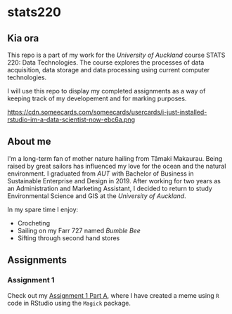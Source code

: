 # stats220

## Kia ora 

This repo is a part of my work for the *University of Auckland* course STATS 220: Data Technologies. The course explores the processes of data acquisition, data storage and data processing using current computer technologies. 

I will use this repo to display my completed assignments as a way of keeping track of my developement and for marking purposes.

https://cdn.someecards.com/someecards/usercards/i-just-installed-rstudio-im-a-data-scientist-now-ebc6a.png

## About me
I'm a long-term fan of mother nature hailing from Tāmaki Makaurau. Being raised by great sailors has influenced my love for the ocean and the natural environment. I graduated from *AUT* with Bachelor of Business in Sustainable Enterprise and Design in 2019. After working for two years as an Administration and Marketing Assistant, I decided to return to study Environmental Science and GIS at the *University of Auckland*.

In my spare time I enjoy: 
* Crocheting 
* Sailing on my Farr 727 named *Bumble Bee*
* Sifting through second hand stores

## Assignments

### Assignment 1
Check out my [Assignment 1 Part A](https://laura-read.github.io/stats220/), where I have created a meme using `R` code in RStudio using the `Magick` package. 
